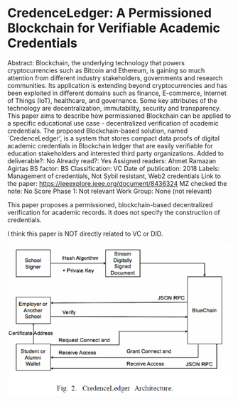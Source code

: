 # CredenceLedger: A Permissioned Blockchain for Verifiable Academic Credentials

Abstract: Blockchain, the underlying technology that powers cryptocurrencies such as Bitcoin and Ethereum, is gaining so much attention from different industry stakeholders, governments and research communities. Its application is extending beyond cryptocurrencies and has been exploited in different domains such as finance, E-commerce, Internet of Things (IoT), healthcare, and governance. Some key attributes of the technology are decentralization, immutability, security and transparency. This paper aims to describe how permissioned Blockchain can be applied to a specific educational use case - decentralized verification of academic credentials. The proposed Blockchain-based solution, named `CredenceLedger', is a system that stores compact data proofs of digital academic credentials in Blockchain ledger that are easily verifiable for education stakeholders and interested third party organizations.
Added to deliverable?: No
Already read?: Yes
Assigned readers: Ahmet Ramazan Agirtas
BS factor: BS
Classification: VC
Date of publication: 2018
Labels: Management of credentials, Not Sybil resistant, Web2 credentials
Link to the paper: https://ieeexplore.ieee.org/document/8436324
MZ checked the note: No
Score Phase 1: Not relevant
Work Group: None (not relevant)

This paper proposes a permissioned, blockchain-based decentralized verification for academic records. It does not specify the construction of credentials. 

I think this paper is NOT directly related to VC or DID.

 

![Untitled](CredenceLedger%20A%20Permissioned%20Blockchain%20for%20Verif%2086565deedfe34120a3ed5552437ec78c/Untitled.png)